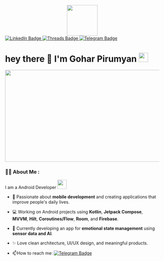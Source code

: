 <div id="header" align="center">
  <img src="https://media1.giphy.com/media/v1.Y2lkPTc5MGI3NjExcGI4eG5la2h5d3Z5cTdvYXN4ejV4MndtbDVtMGI5eTIwbG5pemd2dCZlcD12MV9pbnRlcm5hbF9naWZfYnlfaWQmY3Q9cw/3hUDfHTf55SXNfEtXx/giphy.gif" width="100"/>
</div>

<div id="badges">
  <a href="https://www.linkedin.com/in/гоар-пирумян-8254b3325/">
    <img src="https://img.shields.io/badge/LinkedIn-blue?style=for-the-badge&logo=linkedin&logoColor=white" alt="LinkedIn Badge"/>
  </a>
  <a href="https://www.threads.com/@lilas_malefiqu?igshid=NTc4MTIwNjQ2YQ==">
    <img src="https://img.shields.io/badge/Threads-black?style=for-the-badge&logo=threads&logoColor=white" alt="Threads Badge"/>
  </a>
  <a href="https://t.me/lilassauvage">
    <img src="https://img.shields.io/badge/Telegram-blue?style=for-the-badge&logo=telegram&logoColor=white" alt="Telegram Badge"/>
  </a>
</div>

<div>
  <img src="https://komarev.com/ghpvc/?username=GogaTheCoder&style=flat-square&color=blue" alt=""/>
  <h1>
    hey there 👋 I'm Gohar Pirumyan 
    <img src="https://media.giphy.com/media/hvRJCLFzcasrR4ia7z/giphy.gif" width="30px"/>
</h1>
</div>

<div id="header" align="center">
  <img src="https://media2.giphy.com/media/v1.Y2lkPTc5MGI3NjExNjA5bWFsNWMyZmdtYzV4NTMzYmsyeW94czN2MzQwNXo4ZGhrNGE4OSZlcD12MV9pbnRlcm5hbF9naWZfYnlfaWQmY3Q9Zw/SpopD7IQN2gK3qN4jS/giphy.gif" width="600" height="300"/>
</div>

### :woman_technologist: About Me : 
I am a Android Developer <img src="https://media.giphy.com/media/WUlplcMpOCEmTGBtBW/giphy.gif" width="30">

- 🌱 Passionate about **mobile development** and creating applications that improve people's daily lives.

- 💻 Working on Android projects using **Kotlin**, **Jetpack Compose**, **MVVM**, **Hilt**, **Coroutines/Flow**, **Room**, and **Firebase**.
  
- 🚀 Currently developing an app for **emotional state management** using **sensor data and AI**.
  
- ✨ Love clean architecture, UI/UX design, and meaningful products.

- :mailbox:How to reach me: [![Telegram Badge](https://img.shields.io/badge/-@lilassauvage-blue?style=flat&logo=Telegram&logoColor=white)](t.me/lilassauvage)


